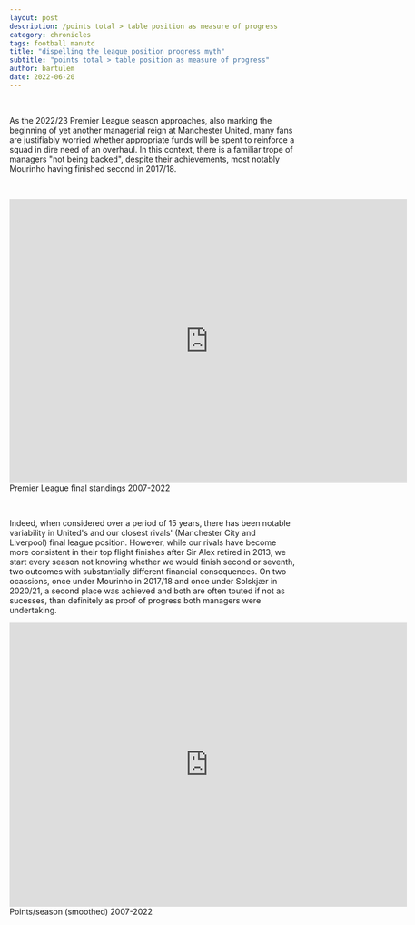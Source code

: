 ```yaml
---
layout: post
description: /points total > table position as measure of progress
category: chronicles
tags: football manutd
title: "dispelling the league position progress myth"
subtitle: "points total > table position as measure of progress"
author: bartulem
date: 2022-06-20
---
```

<br/>

As the 2022/23 Premier League season approaches, also marking the beginning of yet another managerial reign at Manchester United, many fans are justifiably worried whether appropriate funds will be spent to reinforce a squad in dire need of an overhaul. In this context, there is a familiar trope of managers "not being backed", despite their achievements, most notably Mourinho having finished second in 2017/18. 

<br/>
<p class="text-center">
  <iframe src="https://chart-studio.plot.ly/~bartulm/286" width="700" height="500" align="left" frameborder="0"></iframe>
  <br/>
  <caption align="bottom">Premier League final standings 2007-2022</caption>
</p>
<br/>

Indeed, when considered over a period of 15 years, there has been notable variability in United's and our closest rivals' (Manchester City and Liverpool) final league position. However, while our rivals have become more consistent in their top flight finishes after Sir Alex retired in 2013, we start every season not knowing whether we would finish second or seventh, two outcomes with substantially different financial consequences. On two ocassions, once under Mourinho in 2017/18 and once under Solskjær in 2020/21, a second place was achieved and both are often touted if not as sucesses, than definitely as proof of progress both managers were undertaking. 

<p class="text-center">
  <iframe src="https://chart-studio.plot.ly/~bartulm/284" width="700" height="500" align="left" frameborder="0"></iframe>
  <br/>
  <caption align="bottom">Points/season (smoothed) 2007-2022</caption>
</p>
